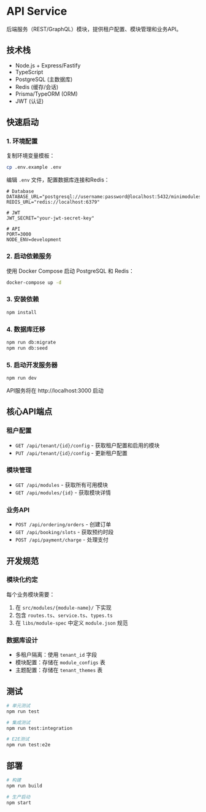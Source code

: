 # API Service

后端服务（REST/GraphQL）模块，提供租户配置、模块管理和业务API。

## 技术栈

- Node.js + Express/Fastify
- TypeScript
- PostgreSQL (主数据库)
- Redis (缓存/会话)
- Prisma/TypeORM (ORM)
- JWT (认证)

## 快速启动

### 1. 环境配置

复制环境变量模板：
```bash
cp .env.example .env
```

编辑 `.env` 文件，配置数据库连接和Redis：
```env
# Database
DATABASE_URL="postgresql://username:password@localhost:5432/minimodules"
REDIS_URL="redis://localhost:6379"

# JWT
JWT_SECRET="your-jwt-secret-key"

# API
PORT=3000
NODE_ENV=development
```

### 2. 启动依赖服务

使用 Docker Compose 启动 PostgreSQL 和 Redis：
```bash
docker-compose up -d
```

### 3. 安装依赖

```bash
npm install
```

### 4. 数据库迁移

```bash
npm run db:migrate
npm run db:seed
```

### 5. 启动开发服务器

```bash
npm run dev
```

API服务将在 http://localhost:3000 启动

## 核心API端点

### 租户配置
- `GET /api/tenant/{id}/config` - 获取租户配置和启用的模块
- `PUT /api/tenant/{id}/config` - 更新租户配置

### 模块管理
- `GET /api/modules` - 获取所有可用模块
- `GET /api/modules/{id}` - 获取模块详情

### 业务API
- `POST /api/ordering/orders` - 创建订单
- `GET /api/booking/slots` - 获取预约时段
- `POST /api/payment/charge` - 处理支付

## 开发规范

### 模块化约定

每个业务模块需要：
1. 在 `src/modules/{module-name}/` 下实现
2. 包含 `routes.ts`、`service.ts`、`types.ts`
3. 在 `libs/module-spec` 中定义 `module.json` 规范

### 数据库设计

- 多租户隔离：使用 `tenant_id` 字段
- 模块配置：存储在 `module_configs` 表
- 主题配置：存储在 `tenant_themes` 表

## 测试

```bash
# 单元测试
npm run test

# 集成测试
npm run test:integration

# E2E测试
npm run test:e2e
```

## 部署

```bash
# 构建
npm run build

# 生产启动
npm start
```
